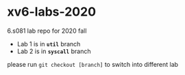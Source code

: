 # xv6-labs-2020
6.s081 lab repo for 2020 fall

+ Lab 1 is in __`util`__ branch
+ Lab 2 is in __`syscall`__ branch

please run `git checkout [branch]` to switch into different lab

